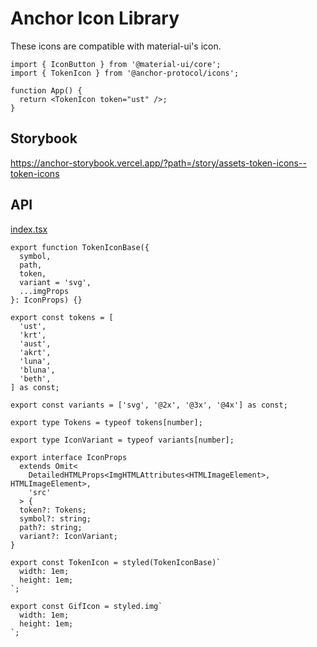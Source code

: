 # Anchor Icon Library

These icons are compatible with material-ui's icon.

```tsx
import { IconButton } from '@material-ui/core';
import { TokenIcon } from '@anchor-protocol/icons';

function App() {
  return <TokenIcon token="ust" />;
}
```

## Storybook

<https://anchor-storybook.vercel.app/?path=/story/assets-token-icons--token-icons>

## API

<!-- source index.tsx --pick "tokens variants Tokens IconVariant IconProps TokenIconBase TokenIcon GifIcon" -->

[index.tsx](index.tsx)

```tsx
export function TokenIconBase({
  symbol,
  path,
  token,
  variant = 'svg',
  ...imgProps
}: IconProps) {}

export const tokens = [
  'ust',
  'krt',
  'aust',
  'akrt',
  'luna',
  'bluna',
  'beth',
] as const;

export const variants = ['svg', '@2x', '@3x', '@4x'] as const;

export type Tokens = typeof tokens[number];

export type IconVariant = typeof variants[number];

export interface IconProps
  extends Omit<
    DetailedHTMLProps<ImgHTMLAttributes<HTMLImageElement>, HTMLImageElement>,
    'src'
  > {
  token?: Tokens;
  symbol?: string;
  path?: string;
  variant?: IconVariant;
}

export const TokenIcon = styled(TokenIconBase)`
  width: 1em;
  height: 1em;
`;

export const GifIcon = styled.img`
  width: 1em;
  height: 1em;
`;
```

<!-- /source -->
